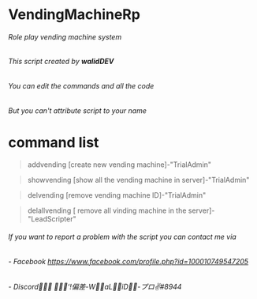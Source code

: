# VendingMachineRp
###### Role play vending machine system

###### This script created by ***walidDEV***

###### You can edit the commands and all the code
###### But you can't attribute script to your name

# command list
> addvending [create new vending machine]-"TrialAdmin"

> showvending [show all the vending machine in server]-"TrialAdmin"

> delvending [remove vending machine ID]-"TrialAdmin"

> delallvending [ remove all vinding machine in the server]-"LeadScripter"


###### If you want to report a problem with the script you can contact me via

###### - Facebook  https://www.facebook.com/profile.php?id=100010749547205

###### - Discord  ُُُ‘ًًً!偏差-WٌٌaLٌٌiD-ُُプロ✌#8944
